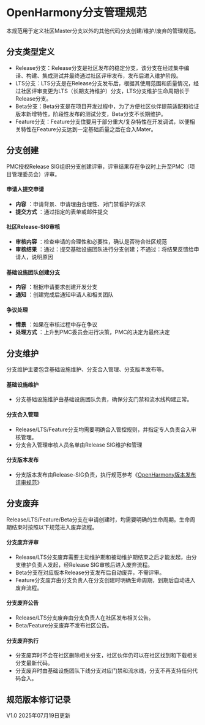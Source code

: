 # OpenHarmony分支管理规范
本规范用于定义社区Master分支以外的其他代码分支创建/维护/废弃的管理规范。

## **分支类型定义**

- Release分支：Release分支是社区发布的稳定分支，该分支在经过集中编译、构建、集成测试并最终通过社区评审发布，发布后进入维护阶段。
- LTS分支：LTS分支是在Release分支发布后，根据其使用范围和质量情况，经过社区评审变更为LTS（长期支持维护）分支，LTS分支维护生命周期长于Release分支。
- Beta分支：Beta分支是在项目开发过程中，为了方便社区伙伴提前适配和验证版本新增特性，阶段性发布的测试分支，Beta分支不长期维护。
- Feature分支：Feature分支住要用于部分重大/复杂特性在开发调试，以便相关特性在Feature分支达到一定基础质量之后在合入Mater。

## **分支创建**

PMC授权Release SIG组织分支创建评审，评审结果存在争议时上升至PMC（项目管理委员会）评审。 
#### 申请人提交申请
-  **内容** ：申请背景、申请理由合理性、对门禁看护的诉求
-  **提交方式** ：通过指定的表单或邮件提交
#### 社区Release-SIG审核
-  **审核内容** ：检查申请的合理性和必要性，确认是否符合社区规范
-  **审核结果** ：通过：提交基础设施团队进行分支创建；不通过：将结果反馈给申请人，说明原因
#### 基础设施团队创建分支
-  **内容** ：根据申请要求创建开发分支
-  **通知** ：创建完成后通知申请人和相关团队
#### 争议处理
-  **情景** ：如果在审核过程中存在争议
-  **处理方式** ：上升到PMC委员会进行决策，PMC的决定为最终决定



## **分支维护**

分支维护主要包含基础设施维护、分支合入管理、分支版本发布等。 
#### 基础设施维护
-  分支基础设施维护由基础设施团队负责，确保分支门禁和流水线构建正常。
#### 分支合入管理
-  Release/LTS/Feature分支均需要明确合入管控规则，并指定专人负责合入审核管理。
-  分支合入管理审核人员名单由Release SIG维护和管理
#### 分支版本发布
-  分支版本发布由Release-SIG负责，执行规范参考《[OpenHarmony版本发布评审规范](https://gitee.com/shermanzhong/release-management/blob/master/OpenHarmony%E7%89%88%E6%9C%AC%E5%8F%91%E5%B8%83%E8%AF%84%E5%AE%A1%E8%A7%84%E8%8C%83%20-%20V2.0.md)》


## **分支废弃**

Release/LTS/Feature/Beta分支在申请创建时，均需要明确的生命周期。生命周期结束时按照以下规范进入废弃流程。 
#### 分支废弃评审
-  Release/LTS分支废弃需要主动维护期和被动维护期结束之后才能发起，由分支维护负责人发起，经Release SIG审核后进入废弃流程。
-  Beta分支在对应版本Release分支发布后自动废弃，不需评审。
-  Feature分支废弃由分支负责人在分支创建时明确生命周期，到期后自动进入废弃流程。
#### 分支废弃公告
-  Release/LTS分支废弃由分支负责人在社区发布相关公告。
-  Beta/Feature分支废弃不发布社区公告。
#### 分支废弃执行
-  分支废弃时不会在社区删除相关分支，社区伙伴仍可以在社区找到和下载相关分支最新代码。
-  分支废弃时由基础设施团队下线分支对应门禁和流水线，分支不再支持任何代码合入。

## 规范版本修订记录

V1.0 2025年07月19日更新
